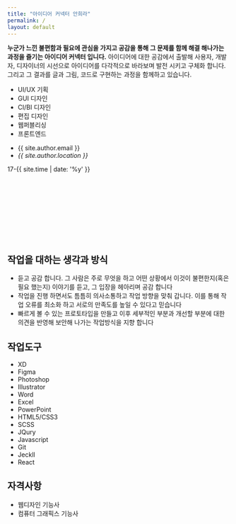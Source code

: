 ```yaml
---
title: "아이디어 커넥터 안희라"
permalink: / 
layout: default
---
```

<section class="intro">

  <article>
    <b>누군가 느낀 불편함과 필요에 관심을 가지고 공감을 통해 그 문제를 함께 해결 해나가는 과정을 즐기는 아이디어 커넥터 입니다.</b>
    아이디어에 대한 공감에서 출발해 사용자, 개발자, 디자이너의 시선으로 아이디어를 다각적으로 바라보며 발전 시키고 구체화 합니다.
    그리고 그 결과를 글과 그림, 코드로 구현하는 과정을 함께하고 있습니다.
  </article>
  <div class="big_works">
    <ul>
    <li>UI/UX 기획</li>
    <li>GUI <span class="hidden">디자인</span></li>
    <li>CI/BI <span class="hidden">디자인</span></li>
    <li>편집 디자인</li>
    <li>웹퍼블리싱</li>
    <li>프론트엔드</li>
    </ul>
  </div>
    <ul class="contact">
    <li><span class="email">{{ site.author.email }}</span></li>
    <li>
      <address class="location" itemprop="homeLocation" itemscope itemtype="https://schema.org/Place">
        <i class="fas fa-fw fa-map-marker-alt hidden" aria-hidden="true"></i> <span itemprop="name">{{ site.author.location }}</span>
      </address>
    </li>
  </ul>
  <div class="years">
    <time>17</time><span class="hidden">-</span><time>{{ site.time | date: '%y' }}</time>
  </div>
 
  <svg>
    <filter id="pixelate" x="0" y="0">
    <feFlood x="4" y="4" height="2" width="2"/>
    <feComposite width="10" height="10"/>
    <feTile result="a"/>
    <feComposite in="SourceGraphic" in2="a" operator="in"/>
    <feMorphology operator="dilate" radius="5"/>
  </filter>
  <filter id="noise" x="0" y="0">
    <feTurbulence type='fractalNoise' baseFrequency='0.65' numOctaves='3' stitchTiles='stitch' />
  </filter>
  </svg>
</section>

<article class="attitude">
  <h2 class="hidden">작업을 대하는 생각과 방식</h2>
  <ul>
    <li>듣고 공감 합니다. 그 사람은 주로 무엇을 하고 어떤 상황에서 이것이 불편한지(혹은 필요 했는지) 이야기를 듣고, 그 입장을 헤아리며 공감 합니다</li>
    <li>작업을 진행 하면서도 틈틈히 의사소통하고 작업 방향을 맞춰 갑니다. 이를 통해 작업 오류를 최소화 하고 서로의 만족도를 높일 수 있다고 믿습니다</li>
    <li>빠르게 볼 수 있는 프로토타입을 만들고 이후 세부적인 부분과 개선할 부분에 대한 의견을 반영해 보안해 나가는 작업방식을 지향 합니다</li>
  </ul>
</article>


<section class="workTools">
  <div>
    <h2>작업도구</h2>
    <ul>
      <li>XD</li>
      <li>Figma</li>
      <li>Photoshop</li>
      <li>Illustrator</li>
      <li>Word</li>
      <li>Excel</li>
      <li>PowerPoint</li>
      <li>HTML5/CSS3</li>
      <li>SCSS</li>
      <li>JQury</li>
      <li>Javascript</li>
      <li>Git</li>
      <li>Jeckll</li>
      <li>React</li>
    </ul>
  </div>
</section>

<section class="career">
  <div>
    <h2>자격사항</h2>
    <ul>
      <li>웹디자인 기능사</li>
      <li>컴퓨터 그래픽스 기능사</li>
    </ul>
  </div>
</section>